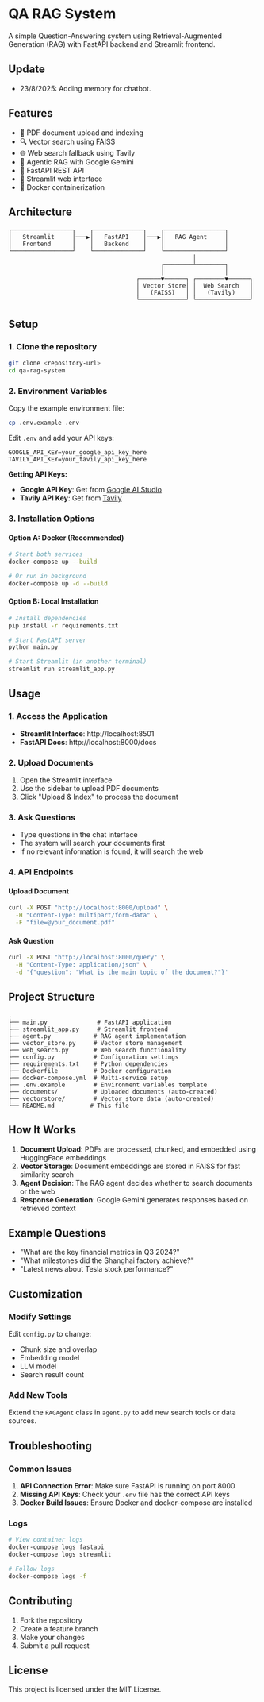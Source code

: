 # QA RAG System

A simple Question-Answering system using Retrieval-Augmented Generation (RAG) with FastAPI backend and Streamlit frontend.

## Update
- 23/8/2025: Adding memory for chatbot.

## Features

- 📄 PDF document upload and indexing
- 🔍 Vector search using FAISS
- 🌐 Web search fallback using Tavily
- 🤖 Agentic RAG with Google Gemini
- 🚀 FastAPI REST API
- 🎨 Streamlit web interface
- 🐳 Docker containerization

## Architecture

```
┌─────────────────┐    ┌──────────────┐    ┌─────────────────┐
│   Streamlit     │───▶│   FastAPI    │───▶│   RAG Agent     │
│   Frontend      │    │   Backend    │    │                 │
└─────────────────┘    └──────────────┘    └─────────────────┘
                                                    │
                                           ┌────────┴────────┐
                                           │                 │
                                    ┌──────▼──────┐ ┌────────▼──────┐
                                    │ Vector Store│ │  Web Search   │
                                    │   (FAISS)   │ │   (Tavily)    │
                                    └─────────────┘ └───────────────┘
```

## Setup

### 1. Clone the repository

```bash
git clone <repository-url>
cd qa-rag-system
```

### 2. Environment Variables

Copy the example environment file:

```bash
cp .env.example .env
```

Edit `.env` and add your API keys:

```
GOOGLE_API_KEY=your_google_api_key_here
TAVILY_API_KEY=your_tavily_api_key_here
```

**Getting API Keys:**
- **Google API Key**: Get from [Google AI Studio](https://makersuite.google.com/app/apikey)
- **Tavily API Key**: Get from [Tavily](https://tavily.com/)

### 3. Installation Options

#### Option A: Docker (Recommended)

```bash
# Start both services
docker-compose up --build

# Or run in background
docker-compose up -d --build
```

#### Option B: Local Installation

```bash
# Install dependencies
pip install -r requirements.txt

# Start FastAPI server
python main.py

# Start Streamlit (in another terminal)
streamlit run streamlit_app.py
```

## Usage

### 1. Access the Application

- **Streamlit Interface**: http://localhost:8501
- **FastAPI Docs**: http://localhost:8000/docs

### 2. Upload Documents

1. Open the Streamlit interface
2. Use the sidebar to upload PDF documents
3. Click "Upload & Index" to process the document

### 3. Ask Questions

- Type questions in the chat interface
- The system will search your documents first
- If no relevant information is found, it will search the web

### 4. API Endpoints

#### Upload Document
```bash
curl -X POST "http://localhost:8000/upload" \
  -H "Content-Type: multipart/form-data" \
  -F "file=@your_document.pdf"
```

#### Ask Question
```bash
curl -X POST "http://localhost:8000/query" \
  -H "Content-Type: application/json" \
  -d '{"question": "What is the main topic of the document?"}'
```

## Project Structure

```
.
├── main.py              # FastAPI application
├── streamlit_app.py     # Streamlit frontend
├── agent.py            # RAG agent implementation
├── vector_store.py     # Vector store management
├── web_search.py       # Web search functionality
├── config.py           # Configuration settings
├── requirements.txt    # Python dependencies
├── Dockerfile          # Docker configuration
├── docker-compose.yml  # Multi-service setup
├── .env.example        # Environment variables template
├── documents/          # Uploaded documents (auto-created)
├── vectorstore/        # Vector store data (auto-created)
└── README.md          # This file
```

## How It Works

1. **Document Upload**: PDFs are processed, chunked, and embedded using HuggingFace embeddings
2. **Vector Storage**: Document embeddings are stored in FAISS for fast similarity search
3. **Agent Decision**: The RAG agent decides whether to search documents or the web
4. **Response Generation**: Google Gemini generates responses based on retrieved context

## Example Questions

- "What are the key financial metrics in Q3 2024?"
- "What milestones did the Shanghai factory achieve?"
- "Latest news about Tesla stock performance?"

## Customization

### Modify Settings

Edit `config.py` to change:
- Chunk size and overlap
- Embedding model
- LLM model
- Search result count

### Add New Tools

Extend the `RAGAgent` class in `agent.py` to add new search tools or data sources.

## Troubleshooting

### Common Issues

1. **API Connection Error**: Make sure FastAPI is running on port 8000
2. **Missing API Keys**: Check your `.env` file has the correct API keys
3. **Docker Build Issues**: Ensure Docker and docker-compose are installed

### Logs

```bash
# View container logs
docker-compose logs fastapi
docker-compose logs streamlit

# Follow logs
docker-compose logs -f
```

## Contributing

1. Fork the repository
2. Create a feature branch
3. Make your changes
4. Submit a pull request

## License

This project is licensed under the MIT License.
